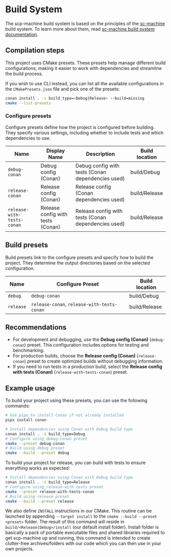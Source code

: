 # Build System

The scp-machine build system is based on the principles of the [sc-machine](https://github.com/ostis-ai/sc-machine) build system. To learn more about them, read [sc-machine build system documentation](https://ostis-ai.github.io/sc-machine/build/build_system/).

## Compilation steps

This project uses CMake presets. These presets help manage different build configurations, making it easier to work with dependencies and streamline the build process.

If you wish to use CLI instead, you can list all the available configurations in the `CMakePresets.json` file and pick one of the presets:

```sh
conan install . -s build_type=<Debug|Release> --build=missing
cmake --list-presets
```

### Configure presets

Configure presets define how the project is configured before building. They specify various settings, including whether to include tests and which dependencies to use.

| **Name**                     | **Display Name**                        | **Description**                                      | **Build location** |
|------------------------------|-----------------------------------------|------------------------------------------------------|--------------------|
| `debug-conan`                | Debug config (Conan)                    | Debug config with tests (Conan dependencies used)    | build/Debug        |
| `release-conan`              | Release config (Conan)                  | Release config (Conan dependencies used)             | build/Release      |
| `release-with-tests-conan`   | Release config with tests (Conan)       | Release config with tests (Conan dependencies used)  | build/Release      |

## Build presets

Build presets link to the configure presets and specify how to build the project. They determine the output directories based on the selected configuration.

| **Name**   | **Configure Preset**                        | **Build location** |
|------------|---------------------------------------------|--------------------|
| `debug`    | `debug-conan`                               | build/Debug        |
| `release`  | `release-conan`, `release-with-tests-conan` | build/Release      |

## Recommendations

- For development and debugging, use the **Debug config (Conan)** (`debug-conan`) preset. This configuration includes options for testing and benchmarking.
- For production builds, choose the **Release config (Conan)** (`release-conan`) preset to create optimized builds without debugging information.
- If you need to run tests in a production build, select the **Release config with tests (Conan)** (`release-with-tests-conan`) preset.

## Example usage

To build your project using these presets, you can use the following commands:

```sh
# Use pipx to install Conan if not already installed
pipx install conan
```

```sh
# Install dependencies using Conan with Debug build type
conan install . -s build_type=Debug
# Configure using debug-conan preset
cmake --preset debug-conan
# Build using debug preset
cmake --build --preset debug
```

To build your project for release, you can build with tests to ensure everything works as expected:

```sh
# Install dependencies using Conan with Debug build type
conan install . -s build_type=Release
# Configure using release-with-tests preset
cmake --preset release-with-tests-conan
# Build using release preset
cmake --build --preset release
```

We also define `INSTALL` instructions in our CMake. This routine can be launched by appending `--target install` to the `cmake --build --preset <preset>` folder. The result of this command will reside in `build/<Release|Debug>/install` (our default install folder). Install folder is basically a pack of portable executable files and shared libraries required to get scp-machine up and running, this command is intended to create clutter-free archives/folders with our code which you can then use in your own projects.
